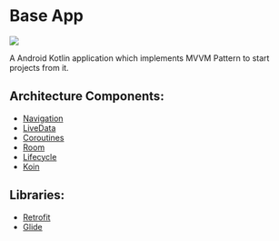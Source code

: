 # Base App 

![](https://img.shields.io/badge/development-%20in%20progress-green)

A Android Kotlin application which implements MVVM Pattern to start projects from it.

## Architecture Components:

* [Navigation](https://developer.android.com/topic/libraries/architecture/navigation)
* [LiveData](https://developer.android.com/topic/libraries/architecture/livedata)
* [Coroutines](https://developer.android.com/kotlin/coroutines)
* [Room](https://developer.android.com/topic/libraries/architecture/room)
* [Lifecycle](https://developer.android.com/topic/libraries/architecture/lifecycle)
* [Koin](https://insert-koin.io/)

## Libraries:

* [Retrofit](https://square.github.io/retrofit/)
* [Glide](https://bumptech.github.io/glide/)
